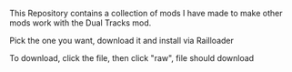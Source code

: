 This Repository contains a collection of mods I have made to make other mods work with the Dual Tracks mod.

Pick the one you want, download it and install via Railloader

To download, click the file, then click "raw", file should download
